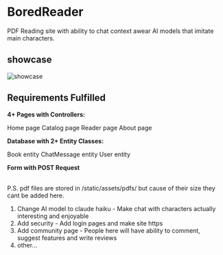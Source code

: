 
# BoredReader

PDF Reading site with ability to chat context awear AI models that imitate main characters.

## showcase
![showcase](showcase.gif)

## Requirements Fulfilled

**4+ Pages with Controllers:**

Home page 
Catalog page 
Reader page
About page 



**Database with 2+ Entity Classes:**

Book entity
ChatMessage entity
User entity


**Form with POST Request**

<br>
P.S. pdf files are stored in /static/assets/pdfs/
but cause of their size they cant be added here.

<br>

1. Change AI model to claude haiku - Make chat with characters actually interesting and enjoyable 
2. Add security - Add login pages and make site https
3. Add community page - People here will have ability to comment, suggest features and write reviews 
4. other...